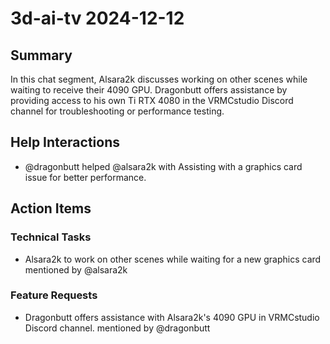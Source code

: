 # 3d-ai-tv 2024-12-12

## Summary
In this chat segment, Alsara2k discusses working on other scenes while waiting to receive their 4090 GPU. Dragonbutt offers assistance by providing access to his own Ti RTX 4080 in the VRMCstudio Discord channel for troubleshooting or performance testing.

## Help Interactions
- @dragonbutt helped @alsara2k with Assisting with a graphics card issue for better performance.

## Action Items

### Technical Tasks
- Alsara2k to work on other scenes while waiting for a new graphics card mentioned by @alsara2k

### Feature Requests
- Dragonbutt offers assistance with Alsara2k's 4090 GPU in VRMCstudio Discord channel. mentioned by @dragonbutt